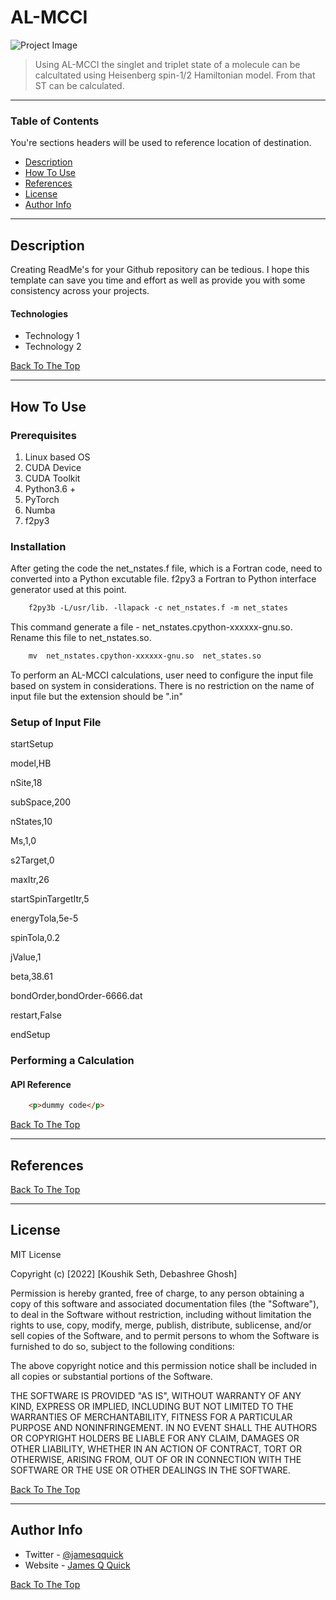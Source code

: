 # AL-MCCI


![Project Image](project-image-url)

> Using AL-MCCI the singlet and triplet state of a molecule can be calcultated using Heisenberg spin-1/2 Hamiltonian model. From that ST can be calculated.

---

### Table of Contents
You're sections headers will be used to reference location of destination.

- [Description](#description)
- [How To Use](#how-to-use)
- [References](#references)
- [License](#license)
- [Author Info](#author-info)

---

## Description

Creating ReadMe's for your Github repository can be tedious.  I hope this template can save you time and effort as well as provide you with some consistency across your projects.

#### Technologies

- Technology 1
- Technology 2

[Back To The Top](#read-me-template)



---

## How To Use

### Prerequisites 
1) Linux based OS
2) CUDA Device
3) CUDA Toolkit
4) Python3.6 +
5) PyTorch
6) Numba
7) f2py3

### Installation
After geting the code the net_nstates.f file, which is a Fortran code, need to converted into a Python excutable file. f2py3 a Fortran to Python interface generator used at this point. 
```html
    f2py3b -L/usr/lib. -llapack -c net_nstates.f -m net_states
```
This command generate a file - net_nstates.cpython-xxxxxx-gnu.so. Rename this file to net_nstates.so.
```html
    mv  net_nstates.cpython-xxxxxx-gnu.so  net_states.so


```
To perform an AL-MCCI calculations, user need to configure the input file based on system in considerations. There is no restriction on the name of input file  but the extension should be ".in"


### Setup of Input File
startSetup

model,HB

nSite,18

subSpace,200

nStates,10

Ms,1,0

s2Target,0

maxItr,26

startSpinTargetItr,5

energyTola,5e-5

spinTola,0.2

jValue,1

beta,38.61

bondOrder,bondOrder-6666.dat

restart,False

endSetup

### Performing a Calculation
#### API Reference

```html
    <p>dummy code</p>
```
[Back To The Top](#read-me-template)

---

## References
[Back To The Top](#read-me-template)

---

## License

MIT License

Copyright (c) [2022] [Koushik Seth, Debashree Ghosh]

Permission is hereby granted, free of charge, to any person obtaining a copy
of this software and associated documentation files (the "Software"), to deal
in the Software without restriction, including without limitation the rights
to use, copy, modify, merge, publish, distribute, sublicense, and/or sell
copies of the Software, and to permit persons to whom the Software is
furnished to do so, subject to the following conditions:

The above copyright notice and this permission notice shall be included in all
copies or substantial portions of the Software.

THE SOFTWARE IS PROVIDED "AS IS", WITHOUT WARRANTY OF ANY KIND, EXPRESS OR
IMPLIED, INCLUDING BUT NOT LIMITED TO THE WARRANTIES OF MERCHANTABILITY,
FITNESS FOR A PARTICULAR PURPOSE AND NONINFRINGEMENT. IN NO EVENT SHALL THE
AUTHORS OR COPYRIGHT HOLDERS BE LIABLE FOR ANY CLAIM, DAMAGES OR OTHER
LIABILITY, WHETHER IN AN ACTION OF CONTRACT, TORT OR OTHERWISE, ARISING FROM,
OUT OF OR IN CONNECTION WITH THE SOFTWARE OR THE USE OR OTHER DEALINGS IN THE
SOFTWARE.

[Back To The Top](#read-me-template)

---

## Author Info

- Twitter - [@jamesqquick](https://twitter.com/jamesqquick)
- Website - [James Q Quick](https://jamesqquick.com)

[Back To The Top](#read-me-template)
